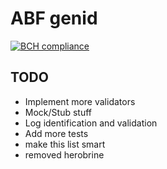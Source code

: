 # ABF genid

[![BCH compliance](https://bettercodehub.com/edge/badge/odysseyhack/atos-blockchain-factory?branch=master&token=39e4f67c89088f37acfe33001204d85ed1735d13)](https://bettercodehub.com/)

## TODO

- Implement more validators
- Mock/Stub stuff
- Log identification and validation
- Add more tests
- make this list smart
- removed herobrine

